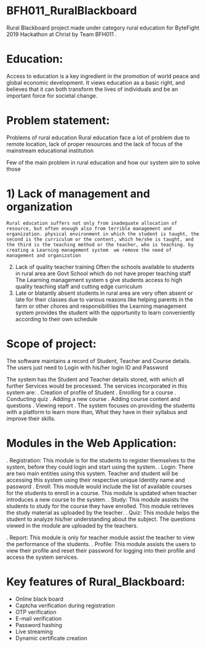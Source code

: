 # BFH011_RuralBlackboard
Rural Blackboard project made under category rural education for ByteFight 2019 Hackathon at Christ by Team BFH011 .

# Education: 

Access to education is a key ingredient in the promotion of world peace and global economic development. It views education as a basic right, and believes that it can both transform the lives of individuals and be an important force for societal change. 

# Problem statement:
Problems of rural education
Rural education face a lot of problem due to remote location, lack of proper resources and the lack of focus of the mainstream educational institution 

Few of the main problem in rural education and  how our system aim to solve those 
# 1)  Lack of management and organization
    Rural education suffers not only from inadequate allocation of resource, but often enough also from terrible management and organization. physical environment in which the student is taught, the second is the curriculum or the content, which he/she is taught, and the third is the teaching method or the teacher, who is teaching. by creating a Learning management system  we remove the need of management and organization 
2)   Lack of quality teacher training
     Often the schools available to students in rural area are Govt School which do not have proper teaching staff 
     The Learning management system s give students access to high quality teaching staff and cutting edge curriculum
3)   Late or blatantly absent
     students in rural area are very often absent or late for their classes due to various reasons like helping  parents in the farm or other chores and responsibilities the Learning management system provides  the student with the opportunity to learn conveniently according to their own schedule 


# Scope of project:

The software maintains a record of Student, Teacher and Course details. The users just need to
Login with his/her login ID and Password

 The system has the Student and Teacher details stored, with which all further
Services would be processed.
 The services incorporated in this system are:
. Creation of profile of Student
. Enrolling for a course
. Conducting quiz
. Adding a new course
. Adding course content and questions
. Viewing report
. The system focuses on providing the students with a platform to learn more than,
What they have in their syllabus and improve their skills.

# Modules in the Web Application:
. Registration: This module is for the students to register themselves to the system, before they could login and start using the system.
. Login: There are two main entities using this system. Teacher and student will be accessing this system using their respective unique Identity name and password
. Enroll: This module would include the list of available courses for the students to enroll in a course. This module is updated when teacher introduces a new course to the system.
. Study: This module assists the students to study for the course they have enrolled. This module retrieves the study material as uploaded by the teacher.
. Quiz: This module helps the student to analyze his/her understanding about the subject. The questions viewed in the module are uploaded by the teachers.

. Report: This module is only for teacher module assist the teacher to view the performance of the students.
. Profile: This module assists the users to view their profile and reset their password for logging into their profile and access the system services.

 # Key features of Rural_Blackboard:
 - Online black board
 - Captcha verification during registration
 - OTP verification 
 - E-mail verification
 - Password hashing 
 - Live streaming 
 - Dynamic certificate creation 
  

